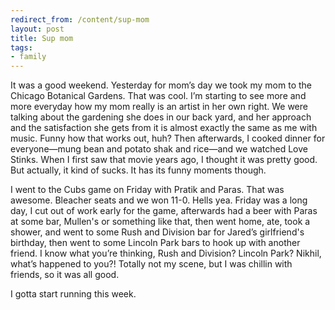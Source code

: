 ```yaml
---
redirect_from: /content/sup-mom
layout: post
title: Sup mom
tags:
- family
---
```

It was a good weekend. Yesterday for mom’s day we took my mom to the Chicago Botanical Gardens. That was cool. I’m starting to see more and more everyday how my mom really is an artist in her own right. We were talking about the gardening she does in our back yard, and her approach and the satisfaction she gets from it is almost exactly the same as me with music. Funny how that works out, huh? Then afterwards, I cooked dinner for everyone—mung bean and potato shak and rice—and we watched Love Stinks. When I first saw that movie years ago, I thought it was pretty good. But actually, it kind of sucks. It has its funny moments though.

I went to the Cubs game on Friday with Pratik and Paras. That was awesome. Bleacher seats and we won 11-0. Hells yea. Friday was a long day, I cut out of work early for the game, afterwards had a beer with Paras at some bar, Mullen's or something like that, then went home, ate, took a shower, and went to some Rush and Division bar for Jared’s girlfriend's birthday, then went to some Lincoln Park bars to hook up with another friend. I know what you’re thinking, Rush and Division? Lincoln Park? Nikhil, what’s happened to you?! Totally not my scene, but I was chillin with friends, so it was all good.

I gotta start running this week. 
